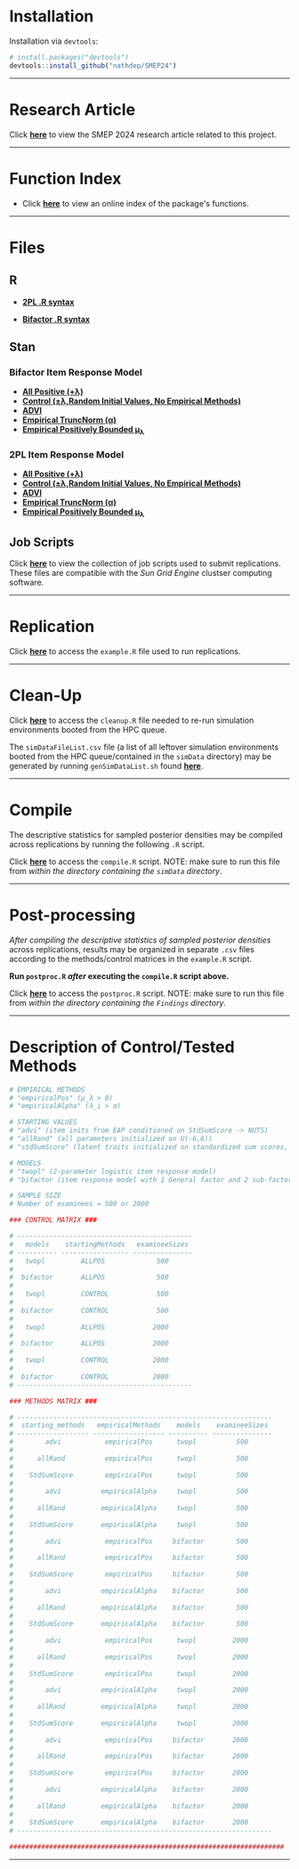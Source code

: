 # Installation

Installation via `devtools`:

```r
# install.packages("devtools")
devtools::install_github("nathdep/SMEP24")
```

***
# Research Article

Click [**here**](https://github.com/nathdep/SMEP24/blob/main/SMEP_2024.pdf) to view the SMEP 2024 research article related to this project.

***
# Function Index

- Click [**here**](https://github.com/nathdep/SMEP24/wiki/INDEX) to view an online index of the package's functions.
***
# Files

## R
- [**2PL .R syntax**](https://github.com/nathdep/SMEP24/blob/main/R/twopl.R)

- [**Bifactor .R syntax**](https://github.com/nathdep/SMEP24/blob/main/R/bifactor.R)

## Stan 
### Bifactor Item Response Model

- [**All Positive (+λ)**](https://github.com/nathdep/SMEP24/blob/main/Stan/bifactor_ALLPOS.stan)
- [**Control (±λ,Random Initial Values, No Empirical Methods)**](https://github.com/nathdep/SMEP24/blob/main/Stan/bifactor_CONTROL.stan)
- [**ADVI**](https://github.com/nathdep/SMEP24/blob/main/Stan/bifactor_advi.stan)
- [**Empirical TruncNorm (α)**](https://github.com/nathdep/SMEP24/blob/main/Stan/bifactor_empiricalAlpha.stan)
- [**Empirical Positively Bounded μ<sub>λ</sub>**](https://github.com/nathdep/SMEP24/blob/main/Stan/bifactor_empiricalPos.stan)

### 2PL Item Response Model
- [**All Positive (+λ)**](https://github.com/nathdep/SMEP24/blob/main/Stan/twopl_ALLPOS.stan)
- [**Control (±λ,Random Initial Values, No Empirical Methods)**](https://github.com/nathdep/SMEP24/blob/main/Stan/twopl_CONTROL.stan)
- [**ADVI**](https://github.com/nathdep/SMEP24/blob/main/Stan/twopl_advi.stan)
- [**Empirical TruncNorm (α)**](https://github.com/nathdep/SMEP24/blob/main/Stan/twopl_empiricalAlpha.stan)
- [**Empirical Positively Bounded μ<sub>λ</sub>**](https://github.com/nathdep/SMEP24/blob/main/Stan/twopl_empiricalPos.stan)

## Job Scripts
Click [**here**]() to view the collection of job scripts used to submit replications. These files are compatible with the *Sun Grid Engine* clustser computing software.
***
# Replication
Click [**here**](https://github.com/nathdep/SMEP24/blob/main/example.R) to access the `example.R` file used to run replications. 
***
# Clean-Up 
Click [**here**](https://github.com/nathdep/SMEP24/blob/main/cleanup.R) to access the `cleanup.R` file needed to re-run simulation environments booted from the HPC queue.

The `simDataFileList.csv` file (a list of all leftover simulation environments booted from the HPC queue/contained in the `simData` directory) may be generated by running `genSimDataList.sh` found [**here**](https://github.com/nathdep/SMEP24/blob/main/genSimDataList.sh). 
***
# Compile
The descriptive statistics for sampled posterior densities may be compiled across replications by running the following `.R` script.

Click [**here**](https://github.com/nathdep/SMEP24/blob/main/compile.R) to access the `compile.R` script. NOTE: make sure to run this file from *within the directory containing the `simData` directory*.
***
# Post-processing
*After compiling the descriptive statistics of sampled posterior densities* across replications, results may be organized in separate `.csv` files according to the methods/control matrices in the `example.R` script.

**Run `postproc.R` *after* executing the `compile.R` script above.**

Click [**here**](https://github.com/nathdep/SMEP24/blob/main/postproc.R) to access the `postproc.R` script. NOTE: make sure to run this file from *within the directory containing the `Findings` directory*.
***
# Description of Control/Tested Methods
```r
# EMPIRICAL METHODS
# "empiricalPos" (μ_λ > 0)
# "empiricalAlpha" (λ_i > α)

# STARTING VALUES
# "advi" (item inits from EAP conditioned on StdSumScore -> NUTS)
# "allRand" (all parameters initialized on U(-6,6))
# "stdSumScore" (latent traits initialized on standardized sum scores, all other parameters initialized on U(-6,6))

# MODELS
# "twopl" (2-parameter logistic item response model)
# "bifactor (item response model with 1 General factor and 2 sub-factors)

# SAMPLE SIZE
# Number of examinees = 500 or 2000

### CONTROL MATRIX ###

# --------------------------------------------
#   models    startingMethods   examineeSizes
# ---------- ----------------- ---------------
#   twopl         ALLPOS             500
#
#  bifactor       ALLPOS             500
#
#   twopl         CONTROL            500
#
#  bifactor       CONTROL            500
#
#   twopl         ALLPOS            2000
#
#  bifactor       ALLPOS            2000
#
#   twopl         CONTROL           2000
#
#  bifactor       CONTROL           2000
# --------------------------------------------

### METHODS MATRIX ###

# ----------------------------------------------------------------
#  starting_methods   empiricalMethods    models    examineeSizes
# ------------------ ------------------ ---------- ---------------
#        advi           empiricalPos      twopl          500
#
#      allRand          empiricalPos      twopl          500
#
#    StdSumScore        empiricalPos      twopl          500
#
#        advi          empiricalAlpha     twopl          500
#
#      allRand         empiricalAlpha     twopl          500
#
#    StdSumScore       empiricalAlpha     twopl          500
#
#        advi           empiricalPos     bifactor        500
#
#      allRand          empiricalPos     bifactor        500
#
#    StdSumScore        empiricalPos     bifactor        500
#
#        advi          empiricalAlpha    bifactor        500
#
#      allRand         empiricalAlpha    bifactor        500
#
#    StdSumScore       empiricalAlpha    bifactor        500
#
#        advi           empiricalPos      twopl         2000
#
#      allRand          empiricalPos      twopl         2000
#
#    StdSumScore        empiricalPos      twopl         2000
#
#        advi          empiricalAlpha     twopl         2000
#
#      allRand         empiricalAlpha     twopl         2000
#
#    StdSumScore       empiricalAlpha     twopl         2000
#
#        advi           empiricalPos     bifactor       2000
#
#      allRand          empiricalPos     bifactor       2000
#
#    StdSumScore        empiricalPos     bifactor       2000
#
#        advi          empiricalAlpha    bifactor       2000
#
#      allRand         empiricalAlpha    bifactor       2000
#
#    StdSumScore       empiricalAlpha    bifactor       2000
# ----------------------------------------------------------------

#####################################################################
```
***
